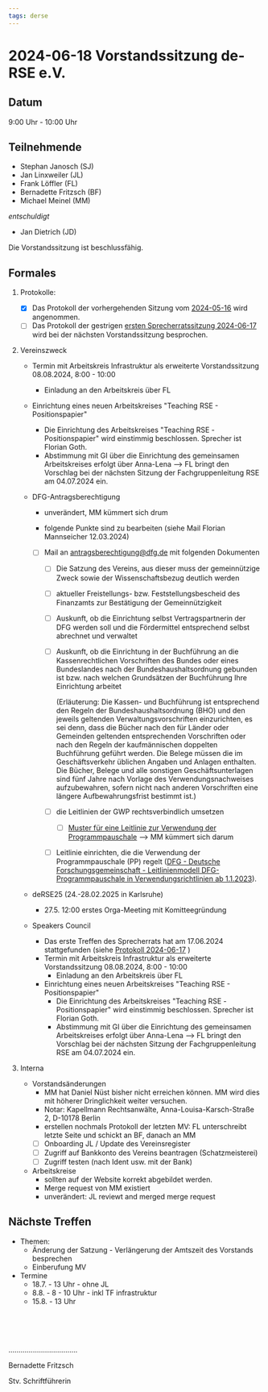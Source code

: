 ```yaml
---
tags: derse
---
```

# 2024-06-18 Vorstandssitzung de-RSE e.V.

## Datum

9:00 Uhr - 10:00 Uhr

## Teilnehmende

- Stephan Janosch (SJ)
- Jan Linxweiler (JL)
- Frank Löffler (FL)
- Bernadette Fritzsch (BF)
- Michael Meinel (MM)

*entschuldigt*
- Jan Dietrich (JD)

Die Vorstandssitzung ist beschlussfähig.

## Formales 

1. Protokolle:
    - [x] Das Protokoll der vorhergehenden Sitzung vom [2024-05-16](https://github.com/DE-RSE/protokolle/blob/master/Vorstandssitzungen/2024/Protokoll-Vorstand-deRSE-2024-05-16.md) wird angenommen.
    - [ ] Das Protokoll der gestrigen [ersten Sprecherratssitzung 2024-06-17](https://github.com/DE-RSE/protokolle/blob/master/Sprecherrat/2024/Protokoll-Sprecherrat-deRSE-2024-06-17.md) wird bei der nächsten Vorstandssitzung besprochen. 

2. Vereinszweck
    - Termin mit Arbeitskreis Infrastruktur als erweiterte Vorstandssitzung 08.08.2024, 8:00 - 10:00 
        - Einladung an den Arbeitskreis über FL
        
    - Einrichtung eines neuen Arbeitskreises "Teaching RSE - Positionspapier" 
        - Die Einrichtung des Arbeitskreises "Teaching RSE -Positionspapier" wird einstimmig beschlossen. Sprecher ist Florian Goth. 
        - Abstimmung mit GI über die Einrichtung des gemeinsamen Arbeitskreises erfolgt über Anna-Lena --> FL bringt den Vorschlag bei der nächsten Sitzung der Fachgruppenleitung RSE am 04.07.2024 ein.
        
     - DFG-Antragsberechtigung 
        - unverändert, MM kümmert sich drum
        
        - folgende Punkte sind zu bearbeiten (siehe Mail Florian Mannseicher 12.03.2024)
        
        - [ ] Mail an antragsberechtigung@dfg.de mit folgenden Dokumenten 
        
          - [ ] Die Satzung des Vereins, aus dieser muss der gemeinnützige Zweck sowie der Wissenschaftsbezug deutlich werden
        
          - [ ] aktueller Freistellungs- bzw. Feststellungsbescheid des Finanzamts zur Bestätigung der Gemeinnützigkeit
        
          - [ ] Auskunft, ob die Einrichtung selbst Vertragspartnerin der DFG werden soll und die Fördermittel entsprechend selbst abrechnet und verwaltet
        
          - [ ] Auskunft, ob die Einrichtung in der Buchführung an die Kassenrechtlichen Vorschriften des Bundes oder eines Bundeslandes nach der Bundeshaushaltsordnung gebunden ist bzw. nach welchen Grundsätzen der Buchführung Ihre Einrichtung arbeitet
        
            (Erläuterung: Die Kassen- und Buchführung ist entsprechend den Regeln der Bundeshaushaltsordnung (BHO) und den jeweils geltenden Verwaltungsvorschriften einzurichten, es sei denn, dass die Bücher nach den für Länder oder Gemeinden geltenden entsprechenden Vorschriften oder nach den Regeln der kaufmännischen doppelten Buchführung geführt werden. Die Belege müssen die im Geschäftsverkehr üblichen Angaben und Anlagen enthalten. Die Bücher, Belege und alle sonstigen Geschäftsunterlagen sind fünf Jahre nach Vorlage des Verwendungsnachweises aufzubewahren, sofern nicht nach anderen Vorschriften eine längere Aufbewahrungsfrist bestimmt ist.)
        
          - [ ] die Leitlinien der GWP rechtsverbindlich umsetzen
        
            - [ ] [Muster für eine Leitlinie zur Verwendung der Programmpauschale](https://www.dfg.de/resource/blob/175790/2db808e93eaec36f5265541bba522745/musterleitlinie-data.pdf) --> MM kümmert sich darum
        
          - [ ] Leitlinie einrichten, die die Verwendung der Programmpauschale (PP) regelt ([DFG - Deutsche Forschungsgemeinschaft - Leitlinienmodell DFG-Programmpauschale in Verwendungsrichtlinien ab 1.1.2023](https://www.dfg.de/de/foerderung/antrag-foerderprozess/programmpauschale)). 
        
    - deRSE25 (24.-28.02.2025 in Karlsruhe)
        - 27.5. 12:00 erstes Orga-Meeting mit Komitteegründung
        
    - Speakers Council
        - Das erste Treffen des Sprecherrats hat am 17.06.2024 stattgefunden (siehe  [Protokoll 2024-06-17](https://github.com/DE-RSE/protokolle/blob/master/Sprecherrat/2024/Protokoll-Sprecherrat-deRSE-2024-06-17.md) )
        - Termin mit Arbeitskreis Infrastruktur als erweiterte Vorstandssitzung 08.08.2024, 8:00 - 10:00 
          - Einladung an den Arbeitskreis über FL
        - Einrichtung eines neuen Arbeitskreises "Teaching RSE - Positionspapier" 
          - Die Einrichtung des Arbeitskreises "Teaching RSE -Positionspapier" wird einstimmig beschlossen. Sprecher ist Florian Goth. 
          - Abstimmung mit GI über die Einrichtung des gemeinsamen Arbeitskreises erfolgt über Anna-Lena --> FL bringt den Vorschlag bei der nächsten Sitzung der Fachgruppenleitung RSE am 04.07.2024 ein.
    
3. Interna
    - Vorstandsänderungen
        - MM hat Daniel Nüst bisher nicht erreichen können. MM wird dies mit höherer Dringlichkeit weiter versuchen.
        - Notar: Kapellmann Rechtsanwälte, Anna-Louisa-Karsch-Straße 2, D-10178 Berlin
        - erstellen nochmals Protokoll der letzten MV: FL unterschreibt letzte Seite und schickt an BF, danach an MM 
        - [ ] Onboarding JL / Update des Vereinsregister
        - [ ] Zugriff auf Bankkonto des Vereins beantragen (Schatzmeisterei)
        - [ ] Zugriff testen (nach Ident usw. mit der Bank)
    - Arbeitskreise
        - sollten auf der Website korrekt abgebildet werden. 
        - Merge request von MM existiert
        - unverändert: JL reviewt and merged merge request


## Nächste Treffen

- Themen:
  - Änderung der Satzung - Verlängerung der Amtszeit des Vorstands besprechen
  - Einberufung MV 
- Termine
  - 18.7. - 13 Uhr
        - ohne JL
  - 8.8. - 8 - 10 Uhr
        - inkl TF infrastruktur
  - 15.8. - 13 Uhr



<br />
<br />
<br />

..................................

Bernadette Fritzsch

Stv. Schriftführerin